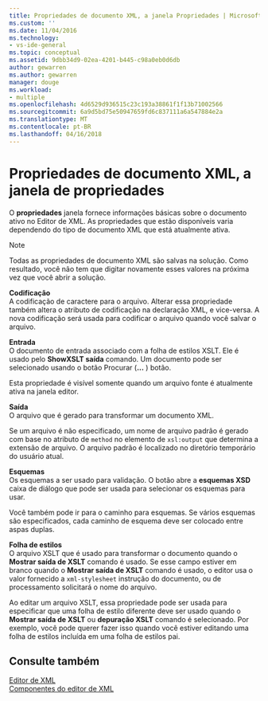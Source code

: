 ```yaml
---
title: Propriedades de documento XML, a janela Propriedades | Microsoft Docs
ms.custom: ''
ms.date: 11/04/2016
ms.technology:
- vs-ide-general
ms.topic: conceptual
ms.assetid: 9dbb34d9-02ea-4201-b445-c98a0eb0d6db
author: gewarren
ms.author: gewarren
manager: douge
ms.workload:
- multiple
ms.openlocfilehash: 4d6529d936515c23c193a38861f1f13b71002566
ms.sourcegitcommit: 6a9d5bd75e50947659fd6c837111a6a547884e2a
ms.translationtype: MT
ms.contentlocale: pt-BR
ms.lasthandoff: 04/16/2018
---
```

# <a name="xml-document-properties-properties-window"></a>Propriedades de documento XML, a janela de propriedades
O **propriedades** janela fornece informações básicas sobre o documento ativo no Editor de XML. As propriedades que estão disponíveis varia dependendo do tipo de documento XML que está atualmente ativa.  
  
> [!NOTE]
>  Todas as propriedades de documento XML são salvas na solução. Como resultado, você não tem que digitar novamente esses valores na próxima vez que você abrir a solução.  
  
 **Codificação**  
 A codificação de caractere para o arquivo. Alterar essa propriedade também altera o atributo de codificação na declaração XML, e vice-versa. A nova codificação será usada para codificar o arquivo quando você salvar o arquivo.  
  
 **Entrada**  
 O documento de entrada associado com a folha de estilos XSLT. Ele é usado pelo **ShowXSLT saída** comando. Um documento pode ser selecionado usando o botão Procurar (**...** ) botão.  
  
 Esta propriedade é visível somente quando um arquivo fonte é atualmente ativa na janela editor.  
  
 **Saída**  
 O arquivo que é gerado para transformar um documento XML.  
  
 Se um arquivo é não especificado, um nome de arquivo padrão é gerado com base no atributo de `method` no elemento de `xsl:output` que determina a extensão de arquivo. O arquivo padrão é localizado no diretório temporário do usuário atual.  
  
 **Esquemas**  
 Os esquemas a ser usado para validação. O botão abre a **esquemas XSD** caixa de diálogo que pode ser usada para selecionar os esquemas para usar.  
  
 Você também pode ir para o caminho para esquemas. Se vários esquemas são especificados, cada caminho de esquema deve ser colocado entre aspas duplas.  
  
 **Folha de estilos**  
 O arquivo XSLT que é usado para transformar o documento quando o **Mostrar saída de XSLT** comando é usado. Se esse campo estiver em branco quando o **Mostrar saída de XSLT** comando é usado, o editor usa o valor fornecido a `xml-stylesheet` instrução do documento, ou de processamento solicitará o nome do arquivo.  
  
 Ao editar um arquivo XSLT, essa propriedade pode ser usada para especificar que uma folha de estilo diferente deve ser usado quando o **Mostrar saída de XSLT** ou **depuração XSLT** comando é selecionado. Por exemplo, você pode querer fazer isso quando você estiver editando uma folha de estilos incluída em uma folha de estilos pai.  
  
## <a name="see-also"></a>Consulte também  
 [Editor de XML](../xml-tools/xml-editor.md)   
 [Componentes do editor de XML](../xml-tools/xml-editor-components.md)